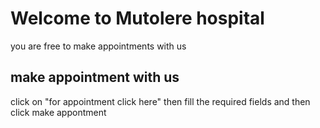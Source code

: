 # Welcome to Mutolere hospital
you are free to make appointments with us
## make appointment with us
click on "for appointment click here"
then fill the required fields
and then click make appontment